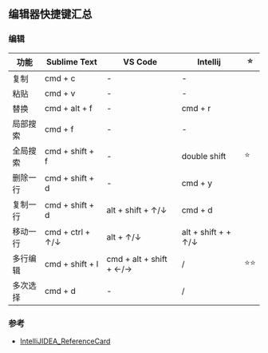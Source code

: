 ## 编辑器快捷键汇总

### 编辑

|   功能   |   Sublime Text   |         VS Code         |      Intellij       |  ⭐️  |
| -------- | ---------------- | ----------------------- | ------------------- | ---- |
| 复制     | cmd + c          | -                       | -                   |      |
| 粘贴     | cmd + v          | -                       | -                   |      |
| 替换     | cmd + alt + f    | -                       | cmd + r             |      |
| 局部搜索 | cmd + f          | -                       | -                   |      |
| 全局搜索 | cmd + shift + f  | -                       | double shift        | ⭐️   |
| 删除一行 | cmd + shift + d  | -                       | cmd + y             |      |
| 复制一行 | cmd + shift + d  | alt + shift + ↑/↓       | cmd + d             |      |
| 移动一行 | cmd + ctrl + ↑/↓ | alt + ↑/↓               | alt + shift + + ↑/↓ |      |
| 多行编辑 | cmd + shift + l  | cmd + alt + shift + ←/→ | /                   | ⭐️⭐️ |
| 多次选择 | cmd + d          | -                       | /                   |      |


### 参考
- [IntelliJIDEA_ReferenceCard](https://resources.jetbrains.com/storage/products/intellij-idea/docs/IntelliJIDEA_ReferenceCard.pdf)